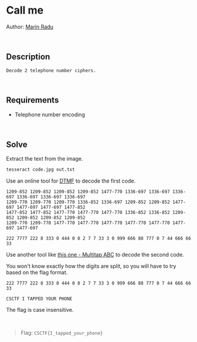 # Call me
Author: [Marin Radu](https://github.com/ChronosPK)

<br>

## Description
```
Decode 2 telephone number ciphers.
```

<br>

## Requirements
- Telephone number encoding

<br>

## Solve
Extract the text from the image.
```bash
tesseract code.jpg out.txt
```

Use an online tool for [DTMF](https://www.dcode.fr/dtmf-code) to decode the first code.
```
1209-852 1209-852 1209-852 1209-852 1477-770 1336-697 1336-697 1336-697 1336-697 1336-697 1336-697 
1209-770 1209-770 1209-770 1336-852 1336-697 1209-852 1209-852 1477-697 1477-697 1477-697 1477-852 
1477-852 1477-852 1477-770 1477-770 1477-770 1336-852 1336-852 1209-852 1209-852 1209-852 1209-852 
1209-770 1209-770 1477-770 1477-770 1477-770 1477-770 1477-770 1477-697 1477-697
```
```
222 7777 222 8 333 0 444 0 8 2 7 7 33 3 0 999 666 88 777 0 7 44 666 66 33
```

Use another tool like [this one - Multitap ABC](https://www.dcode.fr/multitap-abc-cipher) to decode the second code.

You won't know exactly how the digits are split, so you will have to try based on the flag format.
```
222 7777 222 8 333 0 444 0 8 2 7 7 33 3 0 999 666 88 777 0 7 44 666 66 33
```
```
CSCTF I TAPPED YOUR PHONE
```

The flag is case insensitive.

<br>

> Flag: `CSCTF{I_tapped_your_phone}`